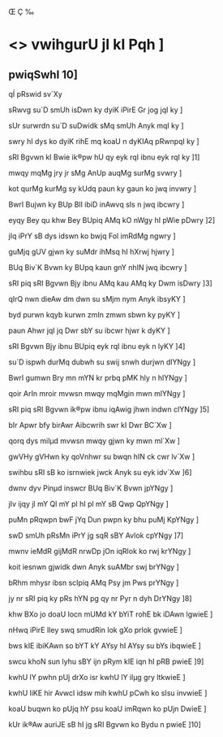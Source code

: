 Œ Ç ‰

# <> vwihgurU jI kI Pqh ]

## pwiqSwhI 10]

qÍ pRswid sv\`Xy

sRwvg su\`D smUh isDwn ky dyiK iPirE Gr jog jqI ky ]

sUr surwrdn su\`D suDwidk sMq smUh Anyk mqI ky ]

swry hI dys ko dyiK rihE mq koaU n dyKIAq pRwnpqI ky ]

sRI Bgvwn kI Bwie ik®pw hU qy eyk rqI ibnu eyk rqI ky ]1]

mwqy mqMg jry jr sMg AnUp auqMg surMg svwry ]

kot qurMg kurMg sy kUdq paun ky gaun ko jwq invwry ]

BwrI Bujwn ky BUp BlI ibiD inAwvq sIs n jwq ibcwry ]

eyqy Bey qu khw Bey BUpiq AMq kO nWgy hI pWie pDwry ]2]

jIq iPrY sB dys idswn ko bwjq Fol imRdMg ngwry ]

guMjq gUV gjwn ky suMdr ihMsq hI hXrwj hjwry ]

BUq Biv\`K Bvwn ky BUpq kaun gnY nhIN jwq ibcwry ]

sRI piq sRI Bgvwn Bjy ibnu AMq kau AMq ky Dwm isDwry ]3]

qIrQ nwn dieAw dm dwn su sMjm nym Anyk ibsyKY ]

byd purwn kqyb kurwn zmIn zmwn sbwn ky pyKY ]

paun Ahwr jqI jq Dwr sbY su ibcwr hjwr k dyKY ]

sRI Bgvwn Bjy ibnu BUpiq eyk rqI ibnu eyk n lyKY ]4]

su\`D ispwh durMq dubwh su swij snwh durjwn dlYNgy ]

BwrI gumwn Bry mn mYN kr prbq pMK hly n hlYNgy ]

qoir ArIn mroir mvwsn mwqy mqMgin mwn mlYNgy ]

sRI piq sRI Bgvwn ik®pw ibnu iqAwig jhwn indwn clYNgy ]5]

bIr Apwr bfy birAwr Aibcwrih swr kI Dwr BC\`Xw ]

qorq dys milµd mvwsn mwqy gjwn ky mwn ml\`Xw ]

gwVHy gVHwn ky qoVnhwr su bwqn hIN ck cwr lv\`Xw ]

swihbu sRI sB ko isrnwiek jwck Anyk su eyk idv\`Xw ]6]

dwnv dyv Pinµd inswcr BUq Biv\`K Bvwn jpYNgy ]

jIv ijqy jl mY Ql mY pl hI pl mY sB Qwp QpYNgy ]

puMn pRqwpn bwF jYq Dun pwpn ky bhu puMj KpYNgy ]

swD smUh pRsMn iPrY jg sqR sBY Avlok cpYNgy ]7]

mwnv ieMdR gijMdR nrwDp jOn iqRlok ko rwj krYNgy ]

koit iesnwn gjwidk dwn Anyk suAMbr swj brYNgy ]

bRhm mhysr ibsn scIpiq AMq Psy jm Pws prYNgy ]

jy nr sRI piq ky pRs hYN pg qy nr Pyr n dyh DrYNgy ]8]

khw BXo jo doaU locn mUMd kY bYiT rohE bk iDAwn lgwieE ]

nHwq iPirE lIey swq smudRin lok gXo prlok gvwieE ]

bws kIE ibiKAwn so bYT kY AYsy hI AYsy su bYs ibqwieE ]

swcu khoN sun lyhu sBY ijn pRym kIE iqn hI pRB pwieE ]9]

kwhU lY pwhn pUj drXo isr kwhU lY ilµg gry ltkwieE ]

kwhU liKE hir AvwcI idsw mih kwhU pCwh ko sIsu invwieE ]

koaU buqwn ko pUjq hY psu koaU imRqwn ko pUjn DwieE ]

kUr ik®Aw auriJE sB hI jg sRI Bgvwn ko Bydu n pwieE ]10]
